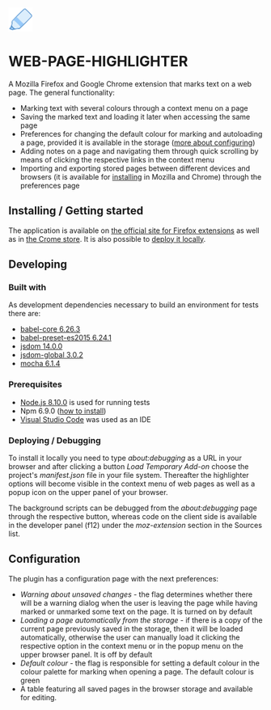 ![alt text](https://github.com/Jahn08/WEB-PAGE-HIGHLIGHTER/blob/master/icons/highlighter48.png)

# WEB-PAGE-HIGHLIGHTER

A Mozilla Firefox and Google Chrome extension that marks text on a web page. The general functionality:

* Marking text with several colours through a context menu on a page
* Saving the marked text and loading it later when accessing the same page
* Preferences for changing the default colour for marking and autoloading a page, provided it is available in the storage ([more about configuring](#headConfiguration))
* Adding notes on a page and navigating them through quick scrolling by means of clicking the respective links in the context menu
* Importing and exporting stored pages between different devices and browsers (it is available for [installing](#headInstalling) in Mozilla and Chrome) through the preferences page

## <a name="headInstalling"></a>Installing / Getting started

The application is available on [the official site for Firefox extensions](https://addons.mozilla.org/en-US/firefox/addon/highbrighter/) as well as in [the Crome store](https://chrome.google.com/webstore/detail/highbrighter/gccbpihjfohfiipkoclimdkkeinadega). It is also possible to [deploy it locally](#headDeploying).

## Developing

### Built with

As development dependencies necessary to build an environment for tests there are:

* [babel-core 6.26.3](https://www.npmjs.com/package/babel-core/v/6.26.3)
* [babel-preset-es2015 6.24.1](https://www.npmjs.com/package/babel-preset-es2015/v/6.24.1)
* [jsdom 14.0.0](https://www.npmjs.com/package/jsdom/v/14.0.0)
* [jsdom-global 3.0.2](https://www.npmjs.com/package/jsdom-global/v/3.0.2)
* [mocha 6.1.4](https://www.npmjs.com/package/mocha/v/6.1.4)

### Prerequisites

* [Node.js 8.10.0](https://nodejs.org/download/release/v8.10.0) is used for running tests
* Npm 6.9.0 ([how to install](https://www.npmjs.com/get-npm))
* [Visual Studio Code](https://code.visualstudio.com/) was used as an IDE

### <a name="headDeploying"></a>Deploying / Debugging

To install it locally you need to type *about:debugging* as a URL in your browser and after clicking a button *Load Temporary Add-on* choose the project's *manifest.json* file in your file system. Thereafter the highlighter options will become visible in the context menu of web pages as well as a popup icon on the upper panel of your browser.

The background scripts can be debugged from the *about:debugging* page through the respective button, whereas code on the client side is available in the developer panel (f12) under the *moz-extension* section in the Sources list.

## <a name="headConfiguration"></a>Configuration

The plugin has a configuration page with the next preferences:
* *Warning about unsaved changes* - the flag determines whether there will be a warning dialog when the user is leaving the page while having marked or unmarked some text on the page. It is turned on by default
* *Loading a page automatically from the storage* - if there is a copy of the current page previously saved in the storage, then it will be loaded automatically, otherwise the user can manually load it clicking the respective option in the context menu or in the popup menu on the upper browser panel. It is off by default
* *Default colour* - the flag is responsible for setting a default colour in the colour palette for marking when opening a page. The default colour is green
* A table featuring all saved pages in the browser storage and available for editing.
